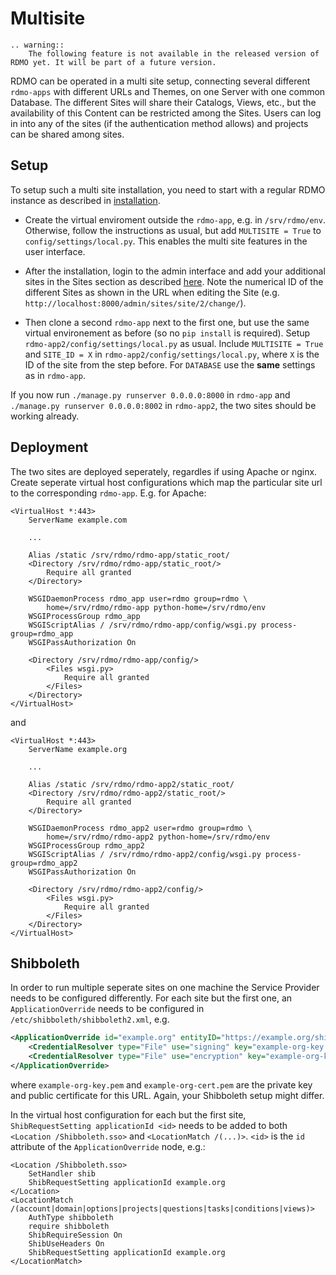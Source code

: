 Multisite
=========

```eval_rst
.. warning::
    The following feature is not available in the released version of RDMO yet. It will be part of a future version.
```

RDMO can be operated in a multi site setup, connecting several different `rdmo-apps` with different URLs and Themes, on one Server with one common Database. The different Sites will share their Catalogs, Views, etc., but the availability of this Content can be restricted among the Sites. Users can log in into any of the sites (if the authentication method allows) and projects can be shared among sites.

Setup
-----

To setup such a multi site installation, you need to start with a regular RDMO instance as described in [installation](../installation).

* Create the virtual enviroment outside the `rdmo-app`, e.g. in `/srv/rdmo/env`. Otherwise, follow the instructions as usual, but add `MULTISITE = True` to `config/settings/local.py`. This enables the multi site features in the user interface.

* After the installation, login to the admin interface and add your additional sites in the Sites section as described [here](../administration/site). Note the numerical ID of the different Sites as shown in the URL when editing the Site (e.g. `http://localhost:8000/admin/sites/site/2/change/`).

* Then clone a second `rdmo-app` next to the first one, but use the same virtual environement as before (so no `pip install` is required). Setup `rdmo-app2/config/settings/local.py` as usual. Include `MULTISITE = True` and `SITE_ID = X` in `rdmo-app2/config/settings/local.py`, where `X` is the ID of the site from the step before. For `DATABASE` use the **same** settings as in `rdmo-app`.

If you now run `./manage.py runserver 0.0.0.0:8000` in `rdmo-app` and `./manage.py runserver 0.0.0.0:8002` in `rdmo-app2`, the two sites should be working already.

Deployment
----------

The two sites are deployed seperately, regardles if using Apache or nginx. Create seperate virtual host configurations which map the particular site url to the corresponding `rdmo-app`. E.g. for Apache:

```
<VirtualHost *:443>
    ServerName example.com

    ...

    Alias /static /srv/rdmo/rdmo-app/static_root/
    <Directory /srv/rdmo/rdmo-app/static_root/>
        Require all granted
    </Directory>

    WSGIDaemonProcess rdmo_app user=rdmo group=rdmo \
        home=/srv/rdmo/rdmo-app python-home=/srv/rdmo/env
    WSGIProcessGroup rdmo_app
    WSGIScriptAlias / /srv/rdmo/rdmo-app/config/wsgi.py process-group=rdmo_app
    WSGIPassAuthorization On

    <Directory /srv/rdmo/rdmo-app/config/>
        <Files wsgi.py>
            Require all granted
        </Files>
    </Directory>
</VirtualHost>
```

and

```
<VirtualHost *:443>
    ServerName example.org

    ...

    Alias /static /srv/rdmo/rdmo-app2/static_root/
    <Directory /srv/rdmo/rdmo-app2/static_root/>
        Require all granted
    </Directory>

    WSGIDaemonProcess rdmo_app2 user=rdmo group=rdmo \
        home=/srv/rdmo/rdmo-app2 python-home=/srv/rdmo/env
    WSGIProcessGroup rdmo_app2
    WSGIScriptAlias / /srv/rdmo/rdmo-app2/config/wsgi.py process-group=rdmo_app2
    WSGIPassAuthorization On

    <Directory /srv/rdmo/rdmo-app2/config/>
        <Files wsgi.py>
            Require all granted
        </Files>
    </Directory>
</VirtualHost>
```

Shibboleth
----------

In order to run multiple seperate sites on one machine the Service Provider needs to be configured differently. For each site but the first one, an `ApplicationOverride` needs to be configured in `/etc/shibboleth/shibboleth2.xml`, e.g.

```xml
<ApplicationOverride id="example.org" entityID="https://example.org/shibboleth">
    <CredentialResolver type="File" use="signing" key="example-org-key.pem" certificate="example-org-cert.pem"/>
    <CredentialResolver type="File" use="encryption" key="example-org-key.pem" certificate="example-org-cert.pem"/>
</ApplicationOverride>
```

where `example-org-key.pem` and `example-org-cert.pem` are the private key and public certificate for this URL. Again, your Shibboleth setup might differ.

In the virtual host configuration for each but the first site, `ShibRequestSetting applicationId <id>` needs to be added to both `<Location /Shibboleth.sso>` and `<LocationMatch /(...)>`. `<id>` is the `id` attribute of the `ApplicationOverride` node, e.g.:

```
<Location /Shibboleth.sso>
    SetHandler shib
    ShibRequestSetting applicationId example.org
</Location>
<LocationMatch /(account|domain|options|projects|questions|tasks|conditions|views)>
    AuthType shibboleth
    require shibboleth
    ShibRequireSession On
    ShibUseHeaders On
    ShibRequestSetting applicationId example.org
</LocationMatch>
```


